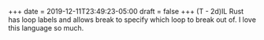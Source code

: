 +++
date = 2019-12-11T23:49:23-05:00
draft = false
+++
(T - 2d)IL Rust has loop labels and allows break to specify which loop to break out of. I love this language so much.